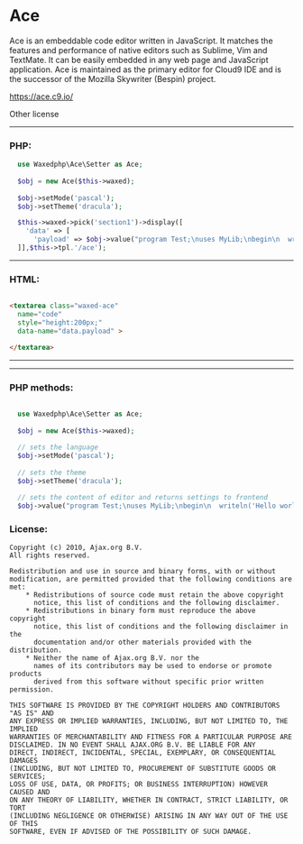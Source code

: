 # Ace

Ace is an embeddable code editor written in JavaScript.
It matches the features and performance of native editors such as Sublime, Vim and TextMate.
It can be easily embedded in any web page and JavaScript application.
Ace is maintained as the primary editor for Cloud9 IDE and is the successor of the Mozilla Skywriter (Bespin) project.

https://ace.c9.io/

Other license

---

### PHP:

```php
  use Waxedphp\Ace\Setter as Ace;
  
  $obj = new Ace($this->waxed);
  
  $obj->setMode('pascal');
  $obj->setTheme('dracula');

  $this->waxed->pick('section1')->display([
    'data' => [
      'payload' => $obj->value("program Test;\nuses MyLib;\nbegin\n  writeln('Hello world.');\nend.\n"),
  ]],$this->tpl.'/ace');

```

---
### HTML:

```html

<textarea class="waxed-ace"
  name="code"
  style="height:200px;"
  data-name="data.payload" >

</textarea>

```
---
---

### PHP methods:

```php

  use Waxedphp\Ace\Setter as Ace;
  
  $obj = new Ace($this->waxed);
  
  // sets the language
  $obj->setMode('pascal');
  
  // sets the theme
  $obj->setTheme('dracula');

  // sets the content of editor and returns settings to frontend
  $obj->value("program Test;\nuses MyLib;\nbegin\n  writeln('Hello world.');\nend.\n");

```



### License:

```
Copyright (c) 2010, Ajax.org B.V.
All rights reserved.

Redistribution and use in source and binary forms, with or without
modification, are permitted provided that the following conditions are met:
    * Redistributions of source code must retain the above copyright
      notice, this list of conditions and the following disclaimer.
    * Redistributions in binary form must reproduce the above copyright
      notice, this list of conditions and the following disclaimer in the
      documentation and/or other materials provided with the distribution.
    * Neither the name of Ajax.org B.V. nor the
      names of its contributors may be used to endorse or promote products
      derived from this software without specific prior written permission.

THIS SOFTWARE IS PROVIDED BY THE COPYRIGHT HOLDERS AND CONTRIBUTORS "AS IS" AND
ANY EXPRESS OR IMPLIED WARRANTIES, INCLUDING, BUT NOT LIMITED TO, THE IMPLIED
WARRANTIES OF MERCHANTABILITY AND FITNESS FOR A PARTICULAR PURPOSE ARE
DISCLAIMED. IN NO EVENT SHALL AJAX.ORG B.V. BE LIABLE FOR ANY
DIRECT, INDIRECT, INCIDENTAL, SPECIAL, EXEMPLARY, OR CONSEQUENTIAL DAMAGES
(INCLUDING, BUT NOT LIMITED TO, PROCUREMENT OF SUBSTITUTE GOODS OR SERVICES;
LOSS OF USE, DATA, OR PROFITS; OR BUSINESS INTERRUPTION) HOWEVER CAUSED AND
ON ANY THEORY OF LIABILITY, WHETHER IN CONTRACT, STRICT LIABILITY, OR TORT
(INCLUDING NEGLIGENCE OR OTHERWISE) ARISING IN ANY WAY OUT OF THE USE OF THIS
SOFTWARE, EVEN IF ADVISED OF THE POSSIBILITY OF SUCH DAMAGE.
```
